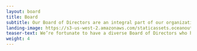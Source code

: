 ```yaml
---
layout: board 
title: Board
subtitle: Our Board of Directors are an integral part of our organization and contribute valuable insights through their expertise in sustainable seafood markets, international business, social entrepreneurship, natural resource management, legal systems, economics, organizational effectiveness, fisheries management and finance. 
landing-image: https://s3-us-west-2.amazonaws.com/staticassets.oceanoutcomes.org/rollover+images/our-advisors-hover.jpg
teaser-text: We’re fortunate to have a diverse Board of Directors who help us increase the impact of our efforts to improve the sustainability of fisheries, fishing communities, and global seafood supply.  
weight: 4
---
```

